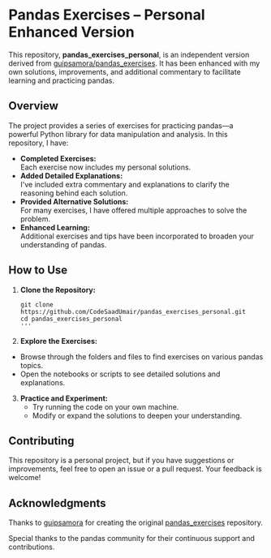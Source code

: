 # Pandas Exercises – Personal Enhanced Version

This repository, **pandas_exercises_personal**, is an independent version derived from [guipsamora/pandas_exercises](https://github.com/guipsamora/pandas_exercises). It has been enhanced with my own solutions, improvements, and additional commentary to facilitate learning and practicing pandas.

## Overview

The project provides a series of exercises for practicing pandas—a powerful Python library for data manipulation and analysis. In this repository, I have:

- **Completed Exercises:**  
  Each exercise now includes my personal solutions.
- **Added Detailed Explanations:**  
  I've included extra commentary and explanations to clarify the reasoning behind each solution.
- **Provided Alternative Solutions:**  
  For many exercises, I have offered multiple approaches to solve the problem.
- **Enhanced Learning:**  
  Additional exercises and tips have been incorporated to broaden your understanding of pandas.

## How to Use

1. **Clone the Repository:**
   
   ```
   git clone https://github.com/CodeSaadUmair/pandas_exercises_personal.git
   cd pandas_exercises_personal
   '''
2. **Explore the Exercises:**
  - Browse through the folders and files to find exercises on various pandas topics.
  - Open the notebooks or scripts to see detailed solutions and explanations.

3. **Practice and Experiment:**
   - Try running the code on your own machine.
   - Modify or expand the solutions to deepen your understanding.

## Contributing

This repository is a personal project, but if you have suggestions or improvements, feel free to open an issue or a pull request. Your feedback is welcome!

## Acknowledgments

Thanks to [guipsamora](https://github.com/guipsamora) for creating the original [pandas_exercises](https://github.com/guipsamora/pandas_exercises) repository.

Special thanks to the pandas community for their continuous support and contributions.
